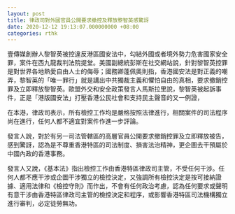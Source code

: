 ```yaml
---
layout: post
title: 律政司對外國官員公開要求撤控及釋放黎智英感驚訝
date: 2020-12-12 19:13:07.000000000 +08:00
categories: rthk
---
```


壹傳媒創辦人黎智英被控違反港區國安法中，勾結外國或者境外勢力危害國家安全罪，案件在西九龍裁判法院提堂。美國副總統彭斯在社交網站說，針對黎智英控罪是對世界各地熱愛自由人士的侮辱；國務卿蓬佩奧則指，香港國安法是對正義的嘲弄，黎智英的「唯一罪行」就是講出中共獨裁主義和懼怕自由的真相，要求撤銷控罪及立即釋放黎智英。歐盟外交和安全政策發言人馬斯拉里說，黎智英被起訴事件，正是「港版國安法」打壓香港公民社會和支持民主聲音的又一例證，

在本港，律政司表示，所有檢控工作均是嚴格按照法律進行，相關案件的司法程序尚在進行，任何人都不適宜對案件作進一步評論。

發言人說，對於有另一司法管轄區的高層官員公開要求撤銷控罪及立即釋放被告，感到驚訝，認為是不尊重香港特區的司法制度、損害法治精神，更企圖去干預屬於中國內政的香港事務。

發言人又說，《基本法》指出檢控工作由香港特區律政司主管，不受任何干涉。任何人都不應干涉或企圖干涉獨立的檢控決定，又強調所有檢控決定是按可接納證據、適用法律和《檢控守則》而作出，不會有任何政治考慮，認為任何要求或聲明有意干涉由香港特區律政司主管的檢控決定和程序，或影響香港特區司法機構獨立進行審判，必定徒勞無功。
